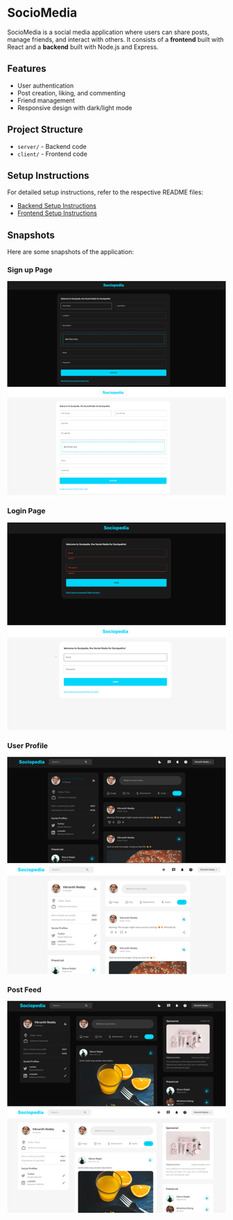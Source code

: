 # SocioMedia

SocioMedia is a social media application where users can share posts, manage friends, and interact with others. It consists of a **frontend** built with React and a **backend** built with Node.js and Express.

## Features
- User authentication
- Post creation, liking, and commenting
- Friend management
- Responsive design with dark/light mode

## Project Structure
- `server/` - Backend code
- `client/` - Frontend code

## Setup Instructions

For detailed setup instructions, refer to the respective README files:

- [Backend Setup Instructions](server/README.md)
- [Frontend Setup Instructions](client/README.md)

## Snapshots
Here are some snapshots of the application:

### Sign up Page
![Sign up Page Dark](client/public/assets/ProjectSnapshots/SignUpPageDark.png)
![Sign up Page Light](client/public/assets/ProjectSnapshots/SignUpPageLight.png)

### Login Page
![Login Page Dark](client/public/assets/ProjectSnapshots/LoginPageDark.png)
![Login Page Light](client/public/assets/ProjectSnapshots/LoginPageLight.png)

### User Profile
![User Profile Dark](client/public/assets/ProjectSnapshots/ProfilePageDark.png)
![User Profile Light](client/public/assets/ProjectSnapshots/ProfilePageLight.png)

### Post Feed
![Post Feed Dark](client/public/assets/ProjectSnapshots/HomePageDark.png)
![Post Feed Light](client/public/assets/ProjectSnapshots/HomePageLight.png)

